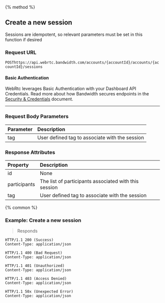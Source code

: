 {% method %}

## Create a new session

Sessions are idempotent, so relevant parameters must be set in this function if desired


### Request URL

<code class="post">POST</code>`https://api.webrtc.bandwidth.com/accounts/{accountId}/accounts/{accountId}/sessions`

#### Basic Authentication

WebRtc leverages Basic Authentication with your Dashboard API Credentials. Read more about how Bandwidth secures endpoints in the [Security & Credentials](../../../guides/accountCredentials.md) document.

---
### Request Body Parameters
| Parameter                     | Description                                                                                         
|:------------------------------|:----------------------------------------------------------------------------------------------------
| tag                           | User defined tag to associate with the session                                                      


### Response Attributes
| Property                      | Description                                                                                         
|:------------------------------|:----------------------------------------------------------------------------------------------------
| id                            | None                                                                                                
| participants                  | The list of participants associated with this session                                               
| tag                           | User defined tag to associate with the session                                                      




{% common %}

### Example: Create a new session



> Responds

```http
HTTP/1.1 200 (Success)
Content-Type: application/json
```

```http
HTTP/1.1 400 (Bad Request)
Content-Type: application/json
```

```http
HTTP/1.1 401 (Unauthorized)
Content-Type: application/json
```

```http
HTTP/1.1 403 (Access Denied)
Content-Type: application/json
```

```http
HTTP/1.1 50x (Unexpected Error)
Content-Type: application/json
```

